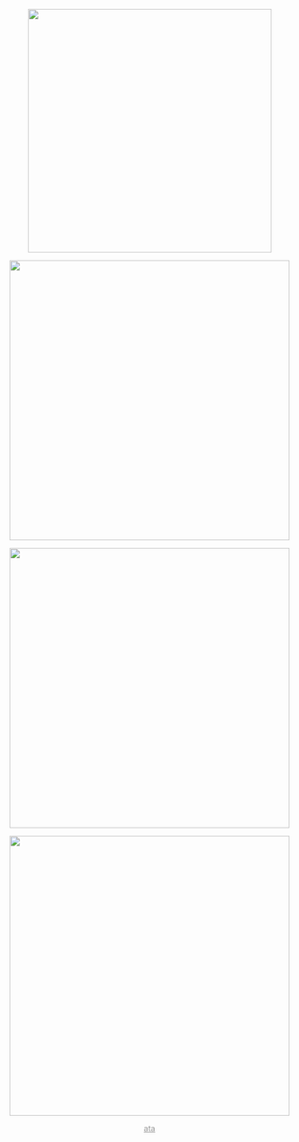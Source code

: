 <p align="center">
<img width="435" src="https://readme-typing-svg.demolab.com/?font=&weight=300&size=15&duration=7000&pause=1000&color=CAF6F7&center=true&vCenter=true&multiline=true&repeat=false&width=435&lines=インターネットや・め・ろ～！！！"
</p>
<p align="center">
<img width=500 src="https://i.postimg.cc/Y94VCZn5/IMG-0458.png"
</p>
<p align="center">
<img width=500 src="https://64.media.tumblr.com/832bc9432c2dc7478ca233c21757b9e2/8f5ffb01ad37929b-77/s400x600/e5bf1f4f6d1e9d4d037e6bed67143fc29652b919.pnj"
</p>
<p align="center">
<img width=500 src="https://i.postimg.cc/Y94VCZn5/IMG-0458.png"
</p>
<p align="center">
<a href="https://crueldilemma.atabook.org" style="color:#969696;">ata</a>
</p>
